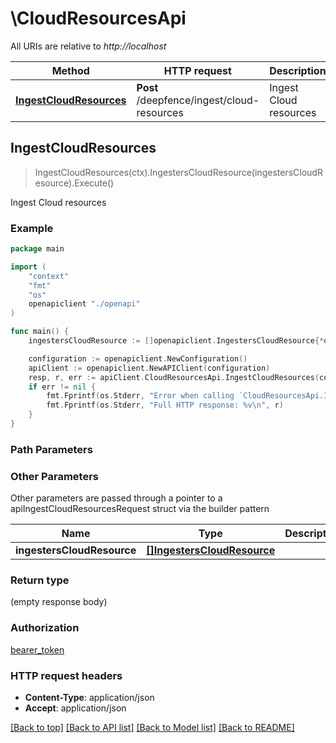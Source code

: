 # \CloudResourcesApi

All URIs are relative to *http://localhost*

Method | HTTP request | Description
------------- | ------------- | -------------
[**IngestCloudResources**](CloudResourcesApi.md#IngestCloudResources) | **Post** /deepfence/ingest/cloud-resources | Ingest Cloud resources



## IngestCloudResources

> IngestCloudResources(ctx).IngestersCloudResource(ingestersCloudResource).Execute()

Ingest Cloud resources



### Example

```go
package main

import (
    "context"
    "fmt"
    "os"
    openapiclient "./openapi"
)

func main() {
    ingestersCloudResource := []openapiclient.IngestersCloudResource{*openapiclient.NewIngestersCloudResource()} // []IngestersCloudResource |  (optional)

    configuration := openapiclient.NewConfiguration()
    apiClient := openapiclient.NewAPIClient(configuration)
    resp, r, err := apiClient.CloudResourcesApi.IngestCloudResources(context.Background()).IngestersCloudResource(ingestersCloudResource).Execute()
    if err != nil {
        fmt.Fprintf(os.Stderr, "Error when calling `CloudResourcesApi.IngestCloudResources``: %v\n", err)
        fmt.Fprintf(os.Stderr, "Full HTTP response: %v\n", r)
    }
}
```

### Path Parameters



### Other Parameters

Other parameters are passed through a pointer to a apiIngestCloudResourcesRequest struct via the builder pattern


Name | Type | Description  | Notes
------------- | ------------- | ------------- | -------------
 **ingestersCloudResource** | [**[]IngestersCloudResource**](IngestersCloudResource.md) |  | 

### Return type

 (empty response body)

### Authorization

[bearer_token](../README.md#bearer_token)

### HTTP request headers

- **Content-Type**: application/json
- **Accept**: application/json

[[Back to top]](#) [[Back to API list]](../README.md#documentation-for-api-endpoints)
[[Back to Model list]](../README.md#documentation-for-models)
[[Back to README]](../README.md)

